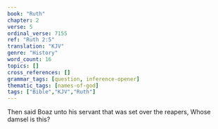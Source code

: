 ```yaml
---
book: "Ruth"
chapter: 2
verse: 5
ordinal_verse: 7155
ref: "Ruth 2:5"
translation: "KJV"
genre: "History"
word_count: 16
topics: []
cross_references: []
grammar_tags: [question, inference-opener]
thematic_tags: [names-of-god]
tags: ["Bible","KJV","Ruth"]
---
```

Then said Boaz unto his servant that was set over the reapers, Whose damsel is this?
